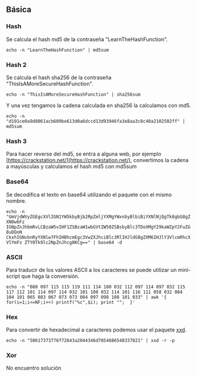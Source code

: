 ## Básica

### Hash

Se calcula el hash md5 de la contraseña "LearnTheHashFunction".

`echo -n "LearnTheHashFunction" | md5sum`

### Hash 2

Se calcula el hash sha256 de la contraseña "ThisIsAMoreSecureHashFunction".

`echo -n "ThisIsAMoreSecureHashFunction" | sha256sum`

Y una vez tengamos la cadena calculada en sha256 la calculamos con md5.

`echo -n "d191ce0a9d8061acb609be613d0a6dccd13d93946fa3e8aa3c0c40a2102502ff" | md5sum`

### Hash 3

Para hacer reverse del md5, se entra a alguna web, por ejemplo [https://crackstation.net/](https://crackstation.net/), convertimos la cadena a mayúsculas y calculamos el hash md5 con md5sum

### Base64

Se decodifica el texto en base64 utilizando el paquete con el mismo nombre.

`echo -n "UmVjdWVyZGEgcXVlIGN1YW5kbyBjb2RpZmljYXMgYWxnbyBlbiBiYXNlNjQgTk8gbG8gZXN0w6Fz
IGNpZnJhbmRvLCBzaW5vIHF1ZSBzaW1wbGVtZW50ZSBsbyBlc3TDoXMgY29kaWZpY2FuZG8uDQoN
CkxhIGNvbnRyYXNlw7FhIHBhcmEgc3VwZXJhciBlc3RlIHJldG8gZXM6IHJlY3VlcmRhcXVlYmFz
ZTY0Tk9lc2NpZnJhcg0KCg==" | base64 -d`

### ASCII

Para traducir de los valores ASCII a los caracteres se puede utilizar un mini-script que haga la conversión.

`echo -n "080 097 115 115 119 111 114 100 032 112 097 114 097 032 115 117 112 101 114 097 114 032 101 108 032 114 101 116 111 058 032 084 104 101 065 083 067 073 073 084 097 098 108 101 033" | awk '{ for(i=1;i<=NF;i++) printf("%c",$i); print "";  }'`

### Hex

Para convertir de hexadecimal a caracteres podemos usar el paquete [xxd](https://linux.die.net/man/1/xxd).

`echo -n "50617373776f72643a2044346d7054686548337821" | xxd -r -p`

### Xor

No encuentro solución
